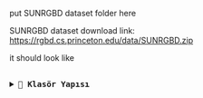 put SUNRGBD dataset folder here

SUNRGBD dataset download link:  https://rgbd.cs.princeton.edu/data/SUNRGBD.zip


it should look like 

<pre lang="markdown"> <details> <summary><strong>📁 Klasör Yapısı</strong></summary> ``` Extract-SunRGBD-Data/ └── metadata/ └── SUNRGBD/ ├── kv1/ ├── kv2/ ├── realsense/ └── xtion/ ``` </details> </pre>

